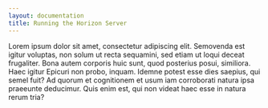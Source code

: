 ```yaml
---
layout: documentation
title: Running the Horizon Server 
---
```


Lorem ipsum dolor sit amet, consectetur adipiscing elit. Semovenda est igitur voluptas, non solum ut recta sequamini, sed etiam ut loqui deceat frugaliter. Bona autem corporis huic sunt, quod posterius posui, similiora. Haec igitur Epicuri non probo, inquam. Idemne potest esse dies saepius, qui semel fuit? Ad quorum et cognitionem et usum iam corroborati natura ipsa praeeunte deducimur. Quis enim est, qui non videat haec esse in natura rerum tria?